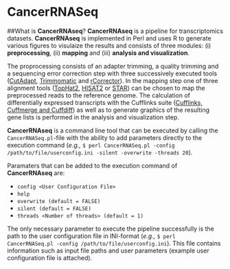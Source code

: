 # CancerRNASeq

##What is **CancerRNAseq**?
**CancerRNAseq** is a pipeline for transcriptomics datasets.
**CancerRNAseq** is implemented in Perl and uses R to generate various figures to visulaize the results and consists of three modules: (i) **preprocessing**, (ii) **mapping** and (iii) **analysis and visualization**.

The proprocessing consists of an adapter trimming, a quality trimming and a sequencing error correction step with three successively executed tools ([CutAdapt](http://cutadapt.readthedocs.io/en/stable/index.html), [Trimmomatic](http://www.usadellab.org/cms/index.php?page=trimmomatic) and [rCorrector](https://github.com/mourisl/Rcorrector)). In the mapping step one of three alignment tools ([TopHat2](http://www.ccb.jhu.edu/software/tophat/index.shtml), [HISAT2](https://ccb.jhu.edu/software/hisat2/index.shtml) or [STAR](https://github.com/alexdobin/STAR)) can be chosen to map the preprocessed reads to the reference genome. The calculation of differentially expressed transcripts with the Cufflinks suite ([Cufflinks, Cuffmerge and Cuffdiff](http://cole-trapnell-lab.github.io/cufflinks/)) as well as to generate graphics of the resulting gene lists is performed in the analysis and visualization step. 

**CancerRNAseq** is a command line tool that can be executed by calling the `CancerRNASeq.pl`-file with the ability to add parameters directly to the execution command (*e.g.,* `$ perl CancerRNASeq.pl -config /path/to/file/userconfig.ini -silent -overwrite -threads 20`).

Paramaters that can be added to the execution command of **CancerRNAseq** are:

* `config <User Configuration File>`
* `help`
* `overwrite (default = FALSE)`
* `silent (default = FALSE)`
* `threads <Number of threads> (default = 1)`

The only necessary parameter to execute the pipeline successfully is the path to the user configuration file in INI-format (*e.g.,* `$ perl CancerRNASeq.pl -config /path/to/file/userconfig.ini`). This file contains information such as input file paths and user parameters (example user configuration file is attached).
